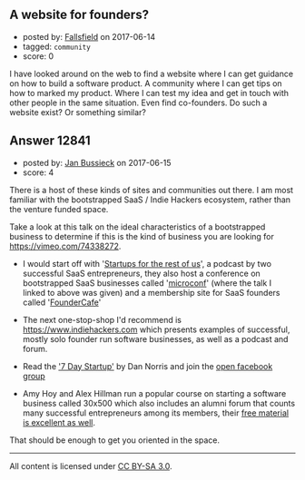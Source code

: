 ## A website for founders?

- posted by: [Fallsfield](https://stackexchange.com/users/11118325/fallsfield) on 2017-06-14
- tagged: `community`
- score: 0

I have looked around on the web to find a website where I can get guidance on how to build a software product. A community where I can get tips on how to marked my product. Where I can test my idea and get in touch with other people in the same situation. Even find co-founders. Do such a website exist? Or something similar?


## Answer 12841

- posted by: [Jan Bussieck](https://stackexchange.com/users/3333987/jan-bussieck) on 2017-06-15
- score: 4

<p>There is a host of these kinds of sites and communities out there. I am most familiar with the bootstrapped SaaS / Indie Hackers ecosystem, rather than the venture funded space.</p>

<p>Take a look at this talk on the ideal characteristics of a bootstrapped business to determine if this is the kind of business you are looking for <a href="https://vimeo.com/74338272" rel="nofollow noreferrer">https://vimeo.com/74338272</a>.</p>

<ul>
<li><p>I would start off with '<a href="http://www.startupsfortherestofus.com/" rel="nofollow noreferrer">Startups for the rest of us</a>', a podcast by two successful SaaS entrepreneurs, they also host a conference on bootstrapped SaaS businesses called '<a href="http://www.microconf.com/" rel="nofollow noreferrer">microconf</a>' (where the talk I linked to above was given) and a membership site for SaaS founders called '<a href="https://www.foundercafe.com/" rel="nofollow noreferrer">FounderCafe</a>'</p></li>
<li><p>The next one-stop-shop I'd recommend is <a href="https://www.indiehackers.com" rel="nofollow noreferrer">https://www.indiehackers.com</a> which presents examples of successful, mostly solo founder run software businesses, as well as a podcast and forum.</p></li>
<li><p>Read the <a href="http://rads.stackoverflow.com/amzn/click/1502472392" rel="nofollow noreferrer">'7 Day Startup'</a> by Dan Norris and join the <a href="https://www.facebook.com/groups/592264044218722/" rel="nofollow noreferrer">open facebook group</a></p></li>
<li><p>Amy Hoy and Alex Hillman run a popular course on starting a software business called 30x500 which also includes an alumni forum that counts many successful entrepreneurs among its members, their <a href="https://stackingthebricks.com/products/" rel="nofollow noreferrer">free material is excellent as well</a>.</p></li>
</ul>

<p>That should be enough to get you oriented in the space.</p>




---

All content is licensed under [CC BY-SA 3.0](https://creativecommons.org/licenses/by-sa/3.0/).
